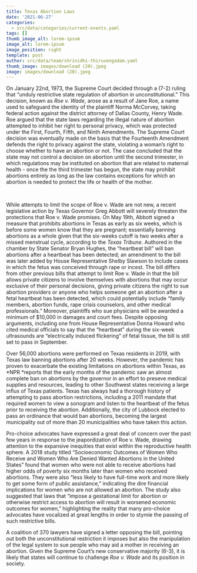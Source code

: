 ```yaml
---
title: Texas Abortion Laws
date: '2021-06-27'
categories:
  - src/data/categories/current-events.yaml
tags: []
thumb_image_alt: lorem-ipsum
image_alt: lorem-ipsum
image_position: right
template: post
author: src/data/team/shrinidhi-thiruvengadam.yaml
thumb_image: images/download (20).jpeg
image: images/download (20).jpeg
---
```

On January 22nd, 1973, the Supreme Court decided through a (7-2) ruling that “unduly restrictive state regulation of abortion in unconstitutional.” This decision, known as *Roe v. Wade*, arose as a result of Jane Roe, a name used to safeguard the identity of the plaintiff Norma McCorvey, taking federal action against the district attorney of Dallas County, Henry Wade. Roe argued that the state laws regarding the illegal nature of abortion attempted to inhibit her right to personal privacy, which was protected under the First, Fourth, Fifth, and Ninth Amendments. The Supreme Court decision was eventually made on the basis that the Fourteenth Amendment defends the right to privacy against the state, violating a woman’s right to choose whether to have an abortion or not. The case concluded that the state may not control a decision on abortion until the second trimester, in which regulations may be instituted on abortion that are related to maternal health - once the the third trimester has begun, the state may prohibit abortions entirely as long as the law contains exceptions for which an abortion is needed to protect the life or health of the mother.  

 

While attempts to limit the scope of Roe v. Wade are not new, a recent legislative action by Texas Governor Greg Abbott will severely threaten the protections that Roe v. Wade promises. On May 19th, Abbott signed a measure that prohibits abortions in Texas as early as six weeks, which is before some women know that they are pregnant; essentially banning abortions as a whole given that the six-weeks cutoff is two weeks after a missed menstrual cycle, according to the *Texas Tribune*. Authored in the chamber by State Senator Bryan Hughes, the “heartbeat bill” will ban abortions after a heartbeat has been detected; an amendment to the bill was later added by House Representative Shelby Slawson to include cases in which the fetus was conceived through rape or incest. The bill differs from other previous bills that attempt to limit Roe v. Wade in that the bill allows private citizens to involve themselves with abortions that may occur exclusive of their personal decisions, giving private citizens the right to sue abortion providers or anyone who helps someone get an abortion after a fetal heartbeat has been detected, which could potentially include “family members, abortion funds, rape crisis counselors, and other medical professionals.” Moreover, plaintiffs who sue physicians will be awarded a minimum of $10,000 in damages and court fees. Despite opposing arguments, including one from House Representative Donna Howard who cited medical officials to say that the “heartbeat” during the six-week ultrasounds are “electrically induced flickering” of fetal tissue, the bill is still set to pass in September.

Over 56,000 abortions were performed on Texas residents in 2019, with Texas law banning abortions after 20 weeks. However, the pandemic has proven to exacerbate the existing limitations on abortions within Texas, as *NPR *reports that the early months of the pandemic saw an almost complete ban on abortions by the governor in an effort to preseve medical supplies and resources, leading to other Southwest states receiving a large influx of Texas patients. Texas has always had a thorough history of attempting to pass abortion restrictions, including a 2011 mandate that required women to view a sonogram and listen to the heartbeat of the fetus prior to receiving the abortion. Additionally, the city of Lubbock elected to pass an ordinance that would ban abortions, becoming the largest municipality out of more than 20 municipalities who have taken this action.  

Pro-choice advocates have expressed a great deal of concern over the past few years in response to the jeapordization of Roe v. Wade, drawing attention to the expansive inequities that exist within the reproductive health sphere. A 2018 study titled “Socioeconomic Outcomes of Women Who Receive and Women Who Are Denied Wanted Abortions in the United States” found that women who were not able to receive abortions had higher odds of poverty six months later than women who received abortions. They were also “less likely to have full-time work and more likely to get some form of public assistance,” indicating the dire financial implications for women who are not allowed an abortion. The study also suggested that laws that “impose a gestational limit for abortion or otherwise restrict access to abortion will result in worsened economic outcomes for women,” highlighting the reality that many pro-choice advocates have vocalized at great lengths in order to stymie the passing of such restrictive bills. 

A coalition of 370 lawyers have signed a letter opposing the bill, pointing out both the unconstitutional restriction it imposes but also the manipulation of the legal system to sue people who may aid a mother in receiving an abortion. Given the Supreme Court’s new conservative majority (6-3), it is likely that states will continue to challenge *Roe v. Wade* and its position in society. 
